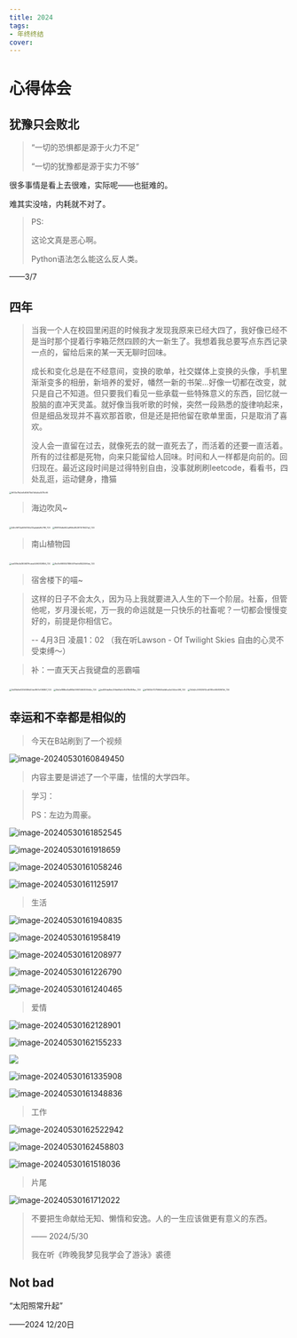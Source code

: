 ```yaml
---
title: 2024
tags:
- 年终终结
cover:
---
```






# 心得体会



## 犹豫只会败北



> “一切的恐惧都是源于火力不足”
>
> “一切的犹豫都是源于实力不够”



很多事情是看上去很难，实际呢——也挺难的。



难其实没啥，内耗就不对了。



> PS: 
>
> 这论文真是恶心啊。
>
> Python语法怎么能这么反人类。



——3/7 



## 四年



> 当我一个人在校园里闲逛的时候我才发现我原来已经大四了，我好像已经不是当时那个提着行李箱茫然四顾的大一新生了。我想着我总要写点东西记录一点的，留给后来的某一天无聊时回味。
>
> 成长和变化总是在不经意间，变换的歌单，社交媒体上变换的头像，手机里渐渐变多的相册，新培养的爱好，幡然一新的书架...好像一切都在改变，就只是自己不知道。但只要我们看见一些承载一些特殊意义的东西，回忆就一股脑的直冲天灵盖。就好像当我听歌的时候，突然一段熟悉的旋律响起来，但是细品发现并不喜欢那首歌，但是还是把他留在歌单里面，只是取消了喜欢。
>
> 没人会一直留在过去，就像死去的就一直死去了，而活着的还要一直活着。所有的过往都是死物，向来只能留给人回味。时间和人一样都是向前的。回归现在。最近这段时间是过得特别自由，没事就刷刷leetcode，看看书，四处乱逛，运动健身，撸猫

<img src="https://typora-blog-picture.oss-cn-chengdu.aliyuncs.com/blog/9613e78e2e8d65675b51b5a5a3478c96.jpg" alt="9613e78e2e8d65675b51b5a5a3478c96" style="zoom:25%;" />

> 海边吹风~

<img src="https://typora-blog-picture.oss-cn-chengdu.aliyuncs.com/blog/54fc96112a6094150d33aafa6effb798_720.jpg" alt="54fc96112a6094150d33aafa6effb798_720" style="zoom:25%;" />

<img src="https://typora-blog-picture.oss-cn-chengdu.aliyuncs.com/blog/188759dfe842a6f56e852872018421a2_720.jpg" alt="188759dfe842a6f56e852872018421a2_720" style="zoom:25%;" />

> 南山植物园



<img src="https://typora-blog-picture.oss-cn-chengdu.aliyuncs.com/blog/eaf38fe3d380687ffcaba54f6083f856_720.jpg" alt="eaf38fe3d380687ffcaba54f6083f856_720" style="zoom:25%;" />



<img src="https://typora-blog-picture.oss-cn-chengdu.aliyuncs.com/blog/8e0fcf9880578864f7fddfc8822596de_720.jpg" alt="8e0fcf9880578864f7fddfc8822596de_720" style="zoom:25%;" />

> 宿舍楼下的喵~





> 这样的日子不会太久，因为马上我就要进入人生的下一个阶层。社畜，但管他呢，岁月漫长呢，万一我的命运就是一只快乐的社畜呢？一切都会慢慢变好的，前提是你相信它。
>
> -- 4月3日 凌晨1：02 
> （我在听Lawson - Of Twilight Skies 自由的心灵不受束缚～）



> 补：一直天天占我键盘的恶霸喵

<img src="https://typora-blog-picture.oss-cn-chengdu.aliyuncs.com/blog/3d38b9e6335658fd20dc9f67cf0f6867_720.jpg" alt="3d38b9e6335658fd20dc9f67cf0f6867_720" style="zoom:25%;" />

<img src="https://typora-blog-picture.oss-cn-chengdu.aliyuncs.com/blog/0fa0af88fbd0a895b099014663059d0e_720.jpg" alt="0fa0af88fbd0a895b099014663059d0e_720" style="zoom:25%;" />

<img src="https://typora-blog-picture.oss-cn-chengdu.aliyuncs.com/blog/be836da8dc23fbb69a0e15479b85ffac_720.jpg" alt="be836da8dc23fbb69a0e15479b85ffac_720" style="zoom:25%;" />

<img src="https://typora-blog-picture.oss-cn-chengdu.aliyuncs.com/blog/bf1600b172756646a1d6ca4a044cb499_720.jpg" alt="bf1600b172756646a1d6ca4a044cb499_720" style="zoom:25%;" />

<img src="https://typora-blog-picture.oss-cn-chengdu.aliyuncs.com/blog/7b3d2c293f25912cd5180c06583f67bf_720.jpg" alt="7b3d2c293f25912cd5180c06583f67bf_720" style="zoom:25%;" />





## 幸运和不幸都是相似的



> 今天在B站刷到了一个视频

![image-20240530160849450](https://typora-blog-picture.oss-cn-chengdu.aliyuncs.com/blog/image-20240530160849450.png)



> 内容主要是讲述了一个平庸，怯懦的大学四年。



> 学习：
>
> PS：左边为周豪。

![image-20240530161852545](https://typora-blog-picture.oss-cn-chengdu.aliyuncs.com/blog/image-20240530161852545.png)

![image-20240530161918659](https://typora-blog-picture.oss-cn-chengdu.aliyuncs.com/blog/image-20240530161918659.png)

![image-20240530161058246](https://typora-blog-picture.oss-cn-chengdu.aliyuncs.com/blog/image-20240530161058246.png)

![image-20240530161125917](https://typora-blog-picture.oss-cn-chengdu.aliyuncs.com/blog/image-20240530161125917.png)



> 生活

![image-20240530161940835](https://typora-blog-picture.oss-cn-chengdu.aliyuncs.com/blog/image-20240530161940835.png)

![image-20240530161958419](https://typora-blog-picture.oss-cn-chengdu.aliyuncs.com/blog/image-20240530161958419.png)

![image-20240530161208977](https://typora-blog-picture.oss-cn-chengdu.aliyuncs.com/blog/image-20240530161208977.png)

![image-20240530161226790](https://typora-blog-picture.oss-cn-chengdu.aliyuncs.com/blog/image-20240530161226790.png)

![image-20240530161240465](https://typora-blog-picture.oss-cn-chengdu.aliyuncs.com/blog/image-20240530161240465.png)



> 爱情

![image-20240530162128901](https://typora-blog-picture.oss-cn-chengdu.aliyuncs.com/blog/image-20240530162128901.png)

![image-20240530162155233](https://typora-blog-picture.oss-cn-chengdu.aliyuncs.com/blog/image-20240530162155233.png)

![](https://typora-blog-picture.oss-cn-chengdu.aliyuncs.com/blog/image-20240530162321885.png)

![image-20240530161335908](https://typora-blog-picture.oss-cn-chengdu.aliyuncs.com/blog/image-20240530161335908.png)

![image-20240530161348836](https://typora-blog-picture.oss-cn-chengdu.aliyuncs.com/blog/image-20240530161348836.png)



> 工作

![image-20240530162522942](https://typora-blog-picture.oss-cn-chengdu.aliyuncs.com/blog/image-20240530162522942.png)

![image-20240530162458803](https://typora-blog-picture.oss-cn-chengdu.aliyuncs.com/blog/image-20240530162458803.png)

![image-20240530161518036](https://typora-blog-picture.oss-cn-chengdu.aliyuncs.com/blog/image-20240530161518036.png)





> 片尾

![image-20240530161712022](https://typora-blog-picture.oss-cn-chengdu.aliyuncs.com/blog/image-20240530161712022.png)



> 不要把生命献给无知、懒惰和安逸。人的一生应该做更有意义的东西。
>
> —— 2024/5/30 
>
> 我在听《昨晚我梦见我学会了游泳》裘德



## Not bad



“太阳照常升起”



——2024 12/20日





